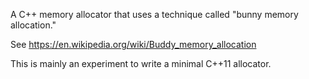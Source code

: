 A C++ memory allocator that uses a technique called "bunny memory allocation."

See https://en.wikipedia.org/wiki/Buddy_memory_allocation 

This is mainly an experiment to write a minimal C++11 allocator.


